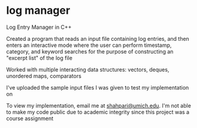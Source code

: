# log manager
Log Entry Manager in C++

Created a program that reads an input file containing log entries, and then enters an interactive mode where the user can perform timestamp, category, and keyword searches for the purpose of constructing an "excerpt list" of the log file

Worked with multiple interacting data structures: vectors, deques, unordered maps, comparators 

I've uploaded the sample input files I was given to test my implementation on

To view my implementation, email me at shahpari@umich.edu. I'm not able to make my code public due to academic integrity since this project was a course assignment 


